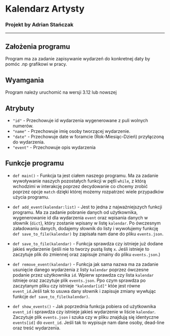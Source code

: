 # Kalendarz Artysty
### Projekt by Adrian Stańczak

---

## Założenia programu

Program ma za zadanie zapisywanie wydarzeń do konkretnej daty by pomóc .np grafikowi w pracy.

## Wyamgania

Program należy uruchomić na wersji 3.12 lub nowszej 

## Atrybuty

- `"id"` - Przechowuje id wydarzenia wygenerowane z puli wolnych numerów.
- `"name"` - Przechowuje imię osoby tworzącej wydarzenie.
- `"date"` - Przechowuje date w foramcie (Rok-Miesiąc-Dzień) przyłączoną do wydarzenia.
- `"event"` - Przechowuje opis wydarzenia

## Funkcje programu

- `def main()` - Funkcja ta jest ciałem naszego programu. Ma za zadanie wywoływanie naszych pozostałych funkcji w pętli `while`, z którą wchodzimi w interakcję poprzez decydowanie co chcemy zrobić poprzez opcje `match` dzięki której możemy rozpatrzeć wiele przypadków użycia programu.

- `def add_event(kalendar:list)` - Jest to jedna z najważniejszych funkcji programu. Ma za zadanie pobranie danych od użytkownika, wygenerowanie id dla wydarzenia `event` oraz wpisania danych w słownik (`dict`), który zostanie wpisany w listę `kalendar`. Po ówczesnym załadowaniu danych, dodajemy słownik do listy i wywołujemy funkcję `def save_to_file(kalendar)` by zapisała nam dane do pliku `events.json`.

- `def save_to_file(kalendar)` - Funkcja sprawdza czy istnieje już dodane jakieś wydarzenie (jeśli nie to tworzy pustą listę `x`. Jeśli istnieje to zaczytuje plik do zmiennej oraz zapisuje zmainy do pliku `events.json`.)

- `def remove_event(kalendar)` - Funkcja jak sama nazwa ma za zadanie usunięcie danego wydarzenia z listy `kalendar` poprzez ówczesne podanie przez użytkownika `id`. Wpierw sprawdza czy lista `kalendar` istnieje oraz zaczytuje plik `events.json`. Ppo czym sprawdza po zaczytanym pliku czy istnieje `"kalendar[id]"` któe jest równe `event_id`.Jeśli tak to usuwa dany słownik i zapisuje zmiany wywłując funkcje `def save_to_file(kalendar)`.

- `def show_events()` - Jak poprzednia funkcja pobiera od użytkownika `event_id` i sprawdza czy istnieje jakieś wydarzenie w liście `kalendar`. Zaczytuje plik `events.json` i szuka czy w pliku znajdują się identyczne `events[id]` do `event_id`. Jeśli tak to wypisuje nam dane osoby, dead-line oraz treść wydarzenia.

